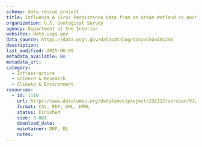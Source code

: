 ```yaml
---
schema: data_rescue_project 
title: Influenza A Virus Persistence Data from an Urban Wetland in Anchorage, Alaska, 2018-2019
organization: U.S. Geological Survey
agency: Department of the Interior
websites: data.usgs.gov
data_source: https://data.usgs.gov/datacatalog/data/USGSASC246
description: 
last_modified: 2025-06-09
metadata_available: No
metadata_url: 
category:
  - Infrastructure 
  - Science & Research 
  - Climate & Environment 
resources:
  - id: 1110
    url: https://www.datalumos.org/datalumos/project/231317/version/V1/view
    format: CSV, PDF, XML, HTML
    status: Finished
    size: 0.001
    download_date: 
    maintainer: DRP, DL
    notes: 
---
```

